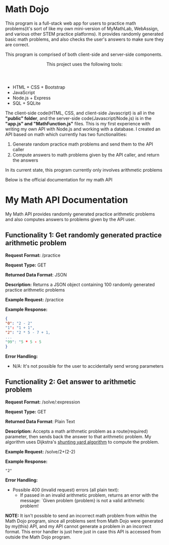 # Math Dojo
This program is a full-stack web app for users to practice math problems(it's sort of like my own mini-version of MyMathLab, WebAssign, and various other STEM practice platforms). It provides randomly generated basic math problems, and 
also checks the user's answers to make sure they are correct. 

<p>This program is comprised of both client-side and server-side components.</p> 
<header>This project uses the following tools:</header>
<ul>
  <li>HTML + CSS + Bootstrap</li>
  <li>JavaScript</li>
  <li>Node.js + Express</li>
  <li>SQL + SQLite</li>
</ul>
<p>
The client-side code(HTML, CSS, and client-side Javascript)
is all in the <b>"public" folder</b>, and the server-side code(Javascript/Node.js) is in the <b>"app.js" and "MathFunction.js"</b> files.
This is my first experience with writing my own API with Node.js and working with a database. I created an API based on math which
currently has two functionalities: 
</p>
<ol>
  <li>Generate random practice math problems and send them to the API caller</li>
  <li>Compute answers to math problems given by the API caller, and return the answers</li>
</ol>

<p>In its current state, this program currently only involves arithmetic problems</p>
Below is the official documentation for my math API

# My Math API Documentation
My Math API provides randomly generated
practice arithmetic problems and also computes
answers to problems given by the API user.

## Functionality 1: Get randomly generated practice arithmetic problem
**Request Format:** /practice

**Request Type:** GET

**Returned Data Format**: JSON

**Description:** Returns a JSON object containing
100 randomly generated practice arithmetic problems

**Example Request:** /practice

**Example Response:**

```json
{
"0": "2 - 2"
"1": "1 + 1",
"2": "2 * 5 - 7 + 1,
...
"99": "5 * 5 - 5
}
```

**Error Handling:**
- N/A: It's not possible for the user to accidentally
send wrong parameters

## Functionality 2: Get answer to arithmetic problem
**Request Format:** /solve/:expression

**Request Type:** GET

**Returned Data Format**: Plain Text

**Description:** Accepts a math arithmetic problem as
a route(required) parameter, then sends back the answer
to that arithmetic problem. My algorithm uses Dijkstra's
<a href="https://en.wikipedia.org/wiki/Shunting-yard_algorithm">shunting yard algorithm</a>
to compute the problem.

**Example Request:** /solve/2+(2-2)

**Example Response:**

```
"2"
```

**Error Handling:**
- Possible 400 (invalid request) errors (all plain text):
  - If passed in an invalid arithmetic problem, returns an error with the message: `Given problem {problem} is not a valid arithmetic problem!

<b>NOTE:</b> It isn't possible to send an incorrect math problem from within the Math Dojo program,
since all problems sent from Math Dojo were generated by my(this) API, and my API cannot generate
a problem in an incorrect format. This error handler is just here just in case this API
is accessed from outside the Math Dojo program.

